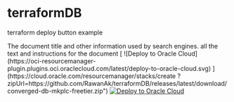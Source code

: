 # terraformDB
terraform deploy button example
<html>
    <head>
        The document title and other information used by search engines.
    </head>
    <body>
        all the text and instructions for the document
                  [
![Deploy to Oracle Cloud]
(https://oci-resourcemanager-plugin.plugins.oci.oraclecloud.com/latest/deploy-to-oracle-cloud.svg)
]
(https://cloud.oracle.com/resourcemanager/stacks/create
?zipUrl=https://github.com/RawanAk/terraformDB/releases/latest/download/converged-db-mkplc-freetier.zip") 
    <a 
            href="https://cloud.oracle.com/resourcemanager/stacks/create&zipUrl=https://github.com/RawanAk/terraformDB/releases/latest/download/converged-db-mkplc-freetier.zip" target="nofollow">
              <img 
            src="https://oci-resourcemanager-plugin.plugins.oci.oraclecloud.com/latest/deploy-to-oracle-cloud.svg" 
            alt="Deploy to Oracle Cloud"/>
            </a>    
        </body>

</html> 
